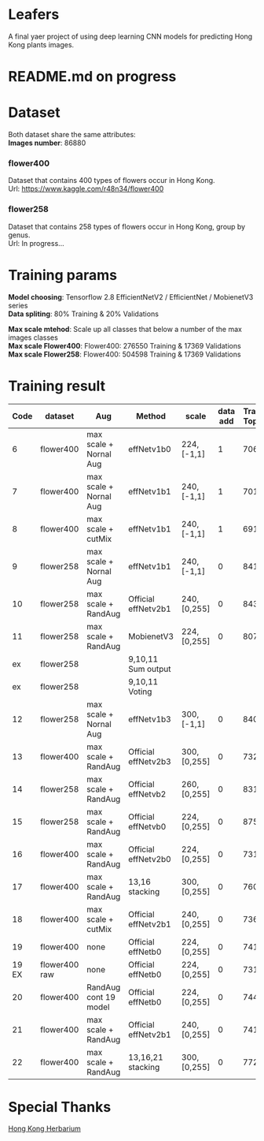 # Leafers
A final yaer project of using deep learning CNN models for predicting Hong Kong plants images.

# README.md on progress

# Dataset
Both dataset share the same attributes:  
**Images number**: 86880  

### flower400
Dataset that contains 400 types of flowers occur in Hong Kong.    
Url: https://www.kaggle.com/r48n34/flower400   
 
### flower258
Dataset that contains 258 types of flowers occur in Hong Kong, group by genus.   
Url: In progress...    

# Training params
**Model choosing**: Tensorflow 2.8 EfficientNetV2 / EfficientNet / MobienetV3 series    
**Data spliting**: 80% Training & 20% Validations    

**Max scale mtehod**: Scale up all classes that below a number of the max images classes  
**Max scale Flower400**: Flower400: 276550 Training & 17369 Validations    
**Max scale Flower258**: Flower400: 504598 Training & 17369 Validations    

# Training result
| Code  | dataset       | Aug                    | Method                       | scale          | data add | Train Top1 | diff  | Predict Top1 | Predict Top5 |
| ----- | ------------- | ---------------------- | ---------------------------- | -------------- | -------- | ---------- | ----- | ------------ | ------------ |
| 6     | flower400     | max scale + Nornal Aug | effNetv1b0                   | 224, \[-1,1\]  | 1        | 7061       |       |              |              |
| 7     | flower400     | max scale + Nornal Aug | effNetv1b1                   | 240, \[-1,1\]  | 1        | 7019       |       |              |              |
| 8     | flower400     | max scale + cutMix     | effNetv1b1                   | 240, \[-1,1\]  | 1        | 6916       |       |              |              |
| 9     | flower258     | max scale + Nornal Aug | effNetv1b1                   | 240, \[-1,1\]  | 0        | 8414       | \-574 | 7840         | 9300         |
| 10    | flower258     | max scale + RandAug    | Official effNetv2b1          | 240, \[0,255\] | 0        | 8436       | \-96  | 8340         | 9495         |
| 11    | flower258     | max scale + RandAug    | MobienetV3                   | 224, \[0,255\] | 0        | 8073       | \-173 | 7900         | 9339         |
| ex    | flower258     |                        | 9,10,11 Sum output           |                |          |            | N/A   | 7963         | 9383         |
| ex    | flower258     |                        | 9,10,11 Voting               |                |          |            | N/A   | 7835         | N/A          |
| 12    | flower258     | max scale + Nornal Aug | effNetv1b3                   | 300, \[-1,1\]  | 0        | 8403       | \-637 | 7766         | 9273         |
| 13    | flower400     | max scale + RandAug    | Official effNetv2b3          | 300, \[0,255\] | 0        | 7323       | \-100 | 7223         | 9279         |
| 14    | flower258     | max scale + RandAug    | Official effNetvb2           | 260, \[0,255\] | 0        | 8313       | \-175 | 8138         | 9442         |
| 15    | flower258     | max scale + RandAug    | Official effNetvb0           | 224, \[0,255\] | 0        | 8752       | \-90  | 8662         | 9583         |
| 16    | flower400     | max scale + RandAug    | Official effNetv2b0          | 224, \[0,255\] | 0        | 7316       | \-88  | 7228         | 9257         |
| 17    | flower400     | max scale + RandAug    | 13,16 stacking               | 300, \[0,255\] | 0        | 7602       | \-51  | 7551         | 9375         |
| 18    | flower400     | max scale + cutMix     | Official effNetv2b1          | 240, \[0,255\] | 0        | 7363       | \-354 | 7009         | 9183         |
| 19    | flower400     | none                   | Official effNetb0            | 224, \[0,255\] | 0        | 7417       | \-328 | 7089         | 8604         |
| 19 EX | flower400 raw | none                   | Official effNetb0            | 224, \[0,255\] | 0        | 7318       | \-223 | 7095         |              |
| 20    | flower400     | RandAug cont 19 model  | Official effNetb0            | 224, \[0,255\] | 0        | 7445       | \-390 | 7055         | 8482         |
| 21    | flower400     | max scale + RandAug    | Official effNetv2b1          | 240, \[0,255\] | 0        | 7417       | \-111 | 7306         | 9330         |
| 22    | flower400     | max scale + RandAug    | 13,16,21 stacking            | 300, \[0,255\] | 0        | 7726       | +5    | 7731         | 9475         |

# Special Thanks
[Hong Kong Herbarium](https://herbarium.gov.hk/en/about-us/news/whats-new/index-id-5.html)